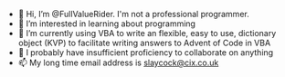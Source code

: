 - 👋 Hi, I’m @FullValueRider. I'm not a professional programmer.
- 👀 I’m interested in learning about programming
- 🌱 I’m currently using VBA to write an flexible, easy to use, dictionary object (KVP) to facilitate writing answers to Advent of Code in VBA
- 💞️ I probably have insufficient proficiency to collaborate on anything
- 📫 My long time email address is slaycock@cix.co.uk

<!---
FullValueRider/FullValueRider is a ✨ special ✨ repository because its `README.md` (this file) appears on your GitHub profile.
You can click the Preview link to take a look at your changes.
--->
